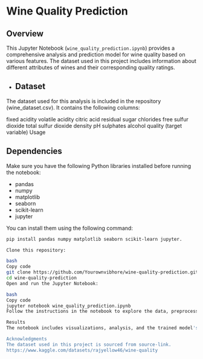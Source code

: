 # Wine Quality Prediction

## Overview
This Jupyter Notebook (`wine_quality_prediction.ipynb`) provides a comprehensive analysis and prediction model for wine quality based on various features. The dataset used in this project includes information about different attributes of wines and their corresponding quality ratings.

- ## Dataset
The dataset used for this analysis is included in the repository (wine_dataset.csv). It contains the following columns:

fixed acidity
volatile acidity
citric acid
residual sugar
chlorides
free sulfur dioxide
total sulfur dioxide
density
pH
sulphates
alcohol
quality (target variable)
Usage

## Dependencies
Make sure you have the following Python libraries installed before running the notebook:
- pandas
- numpy
- matplotlib
- seaborn
- scikit-learn
- jupyter

You can install them using the following command:
```bash
pip install pandas numpy matplotlib seaborn scikit-learn jupyter.

Clone this repository:

bash
Copy code
git clone https://github.com/Yourownvibhore/wine-quality-prediction.git
cd wine-quality-prediction
Open and run the Jupyter Notebook:

bash
Copy code
jupyter notebook wine_quality_prediction.ipynb
Follow the instructions in the notebook to explore the data, preprocess it, train a predictive model, and make predictions.

Results
The notebook includes visualizations, analysis, and the trained model's performance metrics. Feel free to customize and enhance the notebook as needed.

Acknowledgments
The dataset used in this project is sourced from source-link.
https://www.kaggle.com/datasets/rajyellow46/wine-quality
